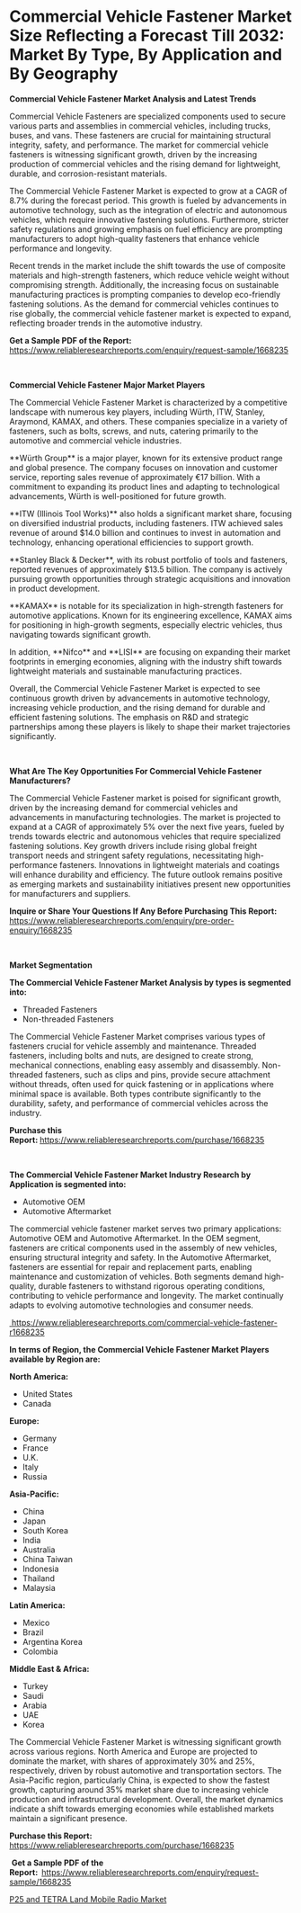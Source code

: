 <p><h1>Commercial Vehicle Fastener Market Size Reflecting a Forecast Till 2032: Market By Type, By Application and By Geography</h1></p><p><strong>Commercial Vehicle Fastener Market Analysis and Latest Trends</strong></p>
<p><p>Commercial Vehicle Fasteners are specialized components used to secure various parts and assemblies in commercial vehicles, including trucks, buses, and vans. These fasteners are crucial for maintaining structural integrity, safety, and performance. The market for commercial vehicle fasteners is witnessing significant growth, driven by the increasing production of commercial vehicles and the rising demand for lightweight, durable, and corrosion-resistant materials.</p><p>The Commercial Vehicle Fastener Market is expected to grow at a CAGR of 8.7% during the forecast period. This growth is fueled by advancements in automotive technology, such as the integration of electric and autonomous vehicles, which require innovative fastening solutions. Furthermore, stricter safety regulations and growing emphasis on fuel efficiency are prompting manufacturers to adopt high-quality fasteners that enhance vehicle performance and longevity.</p><p>Recent trends in the market include the shift towards the use of composite materials and high-strength fasteners, which reduce vehicle weight without compromising strength. Additionally, the increasing focus on sustainable manufacturing practices is prompting companies to develop eco-friendly fastening solutions. As the demand for commercial vehicles continues to rise globally, the commercial vehicle fastener market is expected to expand, reflecting broader trends in the automotive industry.</p></p>
<p><strong>Get a Sample PDF of the Report:&nbsp;</strong> <a href="https://www.reliableresearchreports.com/enquiry/request-sample/1668235?utm_campaign=3111&utm_medium=2&utm_source=Github&utm_content=ia&utm_term=08032025&utm_id=commercial-vehicle-fastener">https://www.reliableresearchreports.com/enquiry/request-sample/1668235</a></p>
<p>&nbsp;</p>
<p><strong>Commercial Vehicle Fastener Major Market Players</strong></p>
<p><p>The Commercial Vehicle Fastener Market is characterized by a competitive landscape with numerous key players, including Würth, ITW, Stanley, Araymond, KAMAX, and others. These companies specialize in a variety of fasteners, such as bolts, screws, and nuts, catering primarily to the automotive and commercial vehicle industries.</p><p>**Würth Group** is a major player, known for its extensive product range and global presence. The company focuses on innovation and customer service, reporting sales revenue of approximately €17 billion. With a commitment to expanding its product lines and adapting to technological advancements, Würth is well-positioned for future growth.</p><p>**ITW (Illinois Tool Works)** also holds a significant market share, focusing on diversified industrial products, including fasteners. ITW achieved sales revenue of around $14.0 billion and continues to invest in automation and technology, enhancing operational efficiencies to support growth.</p><p>**Stanley Black & Decker**, with its robust portfolio of tools and fasteners, reported revenues of approximately $13.5 billion. The company is actively pursuing growth opportunities through strategic acquisitions and innovation in product development.</p><p>**KAMAX** is notable for its specialization in high-strength fasteners for automotive applications. Known for its engineering excellence, KAMAX aims for positioning in high-growth segments, especially electric vehicles, thus navigating towards significant growth.</p><p>In addition, **Nifco** and **LISI** are focusing on expanding their market footprints in emerging economies, aligning with the industry shift towards lightweight materials and sustainable manufacturing practices. </p><p>Overall, the Commercial Vehicle Fastener Market is expected to see continuous growth driven by advancements in automotive technology, increasing vehicle production, and the rising demand for durable and efficient fastening solutions. The emphasis on R&D and strategic partnerships among these players is likely to shape their market trajectories significantly.</p></p>
<p>&nbsp;</p>
<p><strong>What Are The Key Opportunities For Commercial Vehicle Fastener Manufacturers?</strong></p>
<p><p>The Commercial Vehicle Fastener market is poised for significant growth, driven by the increasing demand for commercial vehicles and advancements in manufacturing technologies. The market is projected to expand at a CAGR of approximately 5% over the next five years, fueled by trends towards electric and autonomous vehicles that require specialized fastening solutions. Key growth drivers include rising global freight transport needs and stringent safety regulations, necessitating high-performance fasteners. Innovations in lightweight materials and coatings will enhance durability and efficiency. The future outlook remains positive as emerging markets and sustainability initiatives present new opportunities for manufacturers and suppliers.</p></p>
<p><strong>Inquire or Share Your Questions If Any Before Purchasing This Report:</strong> <a href="https://www.reliableresearchreports.com/enquiry/pre-order-enquiry/1668235?utm_campaign=3111&utm_medium=2&utm_source=Github&utm_content=ia&utm_term=08032025&utm_id=commercial-vehicle-fastener">https://www.reliableresearchreports.com/enquiry/pre-order-enquiry/1668235</a></p>
<p>&nbsp;</p>
<p><strong>Market Segmentation</strong></p>
<p><strong>The Commercial Vehicle Fastener Market Analysis by types is segmented into:</strong></p>
<p><ul><li>Threaded Fasteners</li><li>Non-threaded Fasteners</li></ul></p>
<p><p>The Commercial Vehicle Fastener Market comprises various types of fasteners crucial for vehicle assembly and maintenance. Threaded fasteners, including bolts and nuts, are designed to create strong, mechanical connections, enabling easy assembly and disassembly. Non-threaded fasteners, such as clips and pins, provide secure attachment without threads, often used for quick fastening or in applications where minimal space is available. Both types contribute significantly to the durability, safety, and performance of commercial vehicles across the industry.</p></p>
<p><strong>Purchase this Report:&nbsp;</strong><a href="https://www.reliableresearchreports.com/purchase/1668235?utm_campaign=3111&utm_medium=2&utm_source=Github&utm_content=ia&utm_term=08032025&utm_id=commercial-vehicle-fastener">https://www.reliableresearchreports.com/purchase/1668235</a></p>
<p>&nbsp;</p>
<p><strong>The Commercial Vehicle Fastener Market Industry Research by Application is segmented into:</strong></p>
<p><ul><li>Automotive OEM</li><li>Automotive Aftermarket</li></ul></p>
<p><p>The commercial vehicle fastener market serves two primary applications: Automotive OEM and Automotive Aftermarket. In the OEM segment, fasteners are critical components used in the assembly of new vehicles, ensuring structural integrity and safety. In the Automotive Aftermarket, fasteners are essential for repair and replacement parts, enabling maintenance and customization of vehicles. Both segments demand high-quality, durable fasteners to withstand rigorous operating conditions, contributing to vehicle performance and longevity. The market continually adapts to evolving automotive technologies and consumer needs.</p></p>
<p><a href="https://www.reliableresearchreports.com/commercial-vehicle-fastener-r1668235?utm_campaign=3111&utm_medium=2&utm_source=Github&utm_content=ia&utm_term=08032025&utm_id=commercial-vehicle-fastener">&nbsp;https://www.reliableresearchreports.com/commercial-vehicle-fastener-r1668235</a></p>
<p><strong>In terms of Region, the Commercial Vehicle Fastener Market Players available by Region are:</strong></p>
<p>
    <p> <strong> North America: </strong>
        <ul>
            <li>United States</li>
            <li>Canada</li>
        </ul>
        </p> 
    <p> <strong> Europe: </strong>
        <ul>
            <li>Germany</li>
            <li>France</li>
            <li>U.K.</li>
            <li>Italy</li>
            <li>Russia</li>
        </ul>
        </p> 
    <p> <strong> Asia-Pacific: </strong>
        <ul>
            <li>China</li>
            <li>Japan</li>
            <li>South Korea</li>
            <li>India</li>
            <li>Australia</li>
            <li>China Taiwan</li>
            <li>Indonesia</li>
            <li>Thailand</li>
            <li>Malaysia</li>
        </ul>
        </p> 
    <p> <strong> Latin America: </strong>
        <ul>
            <li>Mexico</li>
            <li>Brazil</li>
            <li>Argentina Korea</li>
            <li>Colombia</li>
        </ul>
        </p> 
    <p> <strong> Middle East & Africa: </strong>
        <ul>
            <li>Turkey</li>
            <li>Saudi</li>
            <li>Arabia</li>
            <li>UAE</li>
            <li>Korea</li>
        </ul>
    </p>
    </p>
<p><p>The Commercial Vehicle Fastener Market is witnessing significant growth across various regions. North America and Europe are projected to dominate the market, with shares of approximately 30% and 25%, respectively, driven by robust automotive and transportation sectors. The Asia-Pacific region, particularly China, is expected to show the fastest growth, capturing around 35% market share due to increasing vehicle production and infrastructural development. Overall, the market dynamics indicate a shift towards emerging economies while established markets maintain a significant presence.</p></p>
<p><strong>Purchase this Report: </strong><a href="https://www.reliableresearchreports.com/purchase/1668235?utm_campaign=3111&utm_medium=2&utm_source=Github&utm_content=ia&utm_term=08032025&utm_id=commercial-vehicle-fastener">https://www.reliableresearchreports.com/purchase/1668235</a></p>
<p>&nbsp;<strong>Get a Sample PDF of the Report:&nbsp;&nbsp;</strong><a href="https://www.reliableresearchreports.com/enquiry/request-sample/1668235?utm_campaign=3111&utm_medium=2&utm_source=Github&utm_content=ia&utm_term=08032025&utm_id=commercial-vehicle-fastener">https://www.reliableresearchreports.com/enquiry/request-sample/1668235</a></p>
<p><strong></strong></p>
<p><p><a href="https://github.com/djarixneoza/Market-Research-Report-List-1/blob/main/p25-and-tetra-land-mobile-radio-market.md?utm_campaign=3111&utm_medium=2&utm_source=Github&utm_content=ia&utm_term=08032025&utm_id=commercial-vehicle-fastener">P25 and TETRA Land Mobile Radio Market</a></p></p>